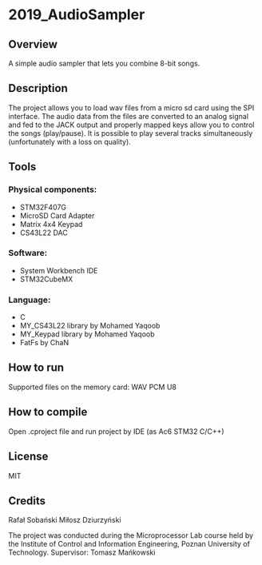 # 2019_AudioSampler

## Overview
A simple audio sampler that lets you combine 8-bit songs.

## Description
The project allows you to load wav files from a micro sd card using the SPI interface. The audio data from the files are converted to an analog signal and fed to the JACK output and properly mapped keys allow you to control the songs (play/pause). It is possible to play several tracks simultaneously (unfortunately with a loss on quality).

## Tools
### Physical components:
- STM32F407G
- MicroSD Card Adapter
- Matrix 4x4 Keypad
- CS43L22 DAC

### Software:
- System Workbench IDE
- STM32CubeMX

### Language:
- C
- MY_CS43L22 library by Mohamed Yaqoob
- MY_Keypad library by Mohamed Yaqoob
- FatFs by ChaN

## How to run
Supported files on the memory card: WAV PCM U8

## How to compile
Open .cproject file and run project by IDE (as Ac6 STM32 C/C++)

## License
MIT

## Credits
Rafał Sobański
Miłosz Dziurzyński

The project was conducted during the Microprocessor Lab course held by the Institute of Control and Information Engineering, Poznan University of Technology.
Supervisor: Tomasz Mańkowski
